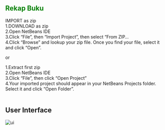 ##  <span style="color: green"> Rekap Buku</span>
IMPORT as zip<br>
1.DOWNLOAD as zip<br>
2.Open NetBeans IDE<br>
3.Click “File”, then “Import Project”, then select “From ZIP…<br>
4.Click “Browse” and lookup your zip file. Once you find your file, select it and click “Open”.  <br>

or<br>

1.Extract first zip<br>
2.Open NetBeans IDE<br>
3.Click “File”, then click “Open Project”<br>
4.Your imported project should appear in your NetBeans Projects folder. Select it and click “Open Folder”.<br>
<br>
## User Interface
![ui](https://user-images.githubusercontent.com/78816396/146787653-037adb48-2a4f-4613-8b23-8226feb14aec.JPG)

